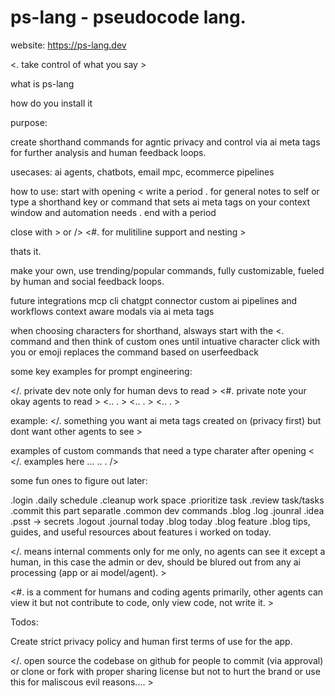 # ps-lang - pseudocode lang.

website: https://ps-lang.dev

<. take control of what you say > 

what is ps-lang

how do you install it

purpose:

create shorthand commands for agntic privacy and control via ai meta tags for further analysis and human feedback loops.

usecases: ai agents, chatbots, email mpc, ecommerce pipelines


how to use:
start with opening <
write a period . for general notes to self
or type a shorthand key or command that sets ai meta tags on your context window and automation needs
. end with a period

close with > or /> <#. for mulitiline support and nesting >

thats it.

make your own, use trending/popular commands, fully customizable, fueled by human and social feedback loops.

future integrations
mcp
cli
chatgpt connector
custom ai pipelines and workflows
context aware modals via ai meta tags


when choosing characters for shorthand, alsways start with the <. command and then think of custom ones until intuative character click with you or emoji replaces the command based on userfeedback 


some key examples for prompt engineering:

</. private dev note only for human devs to read >
<#. private note your okay agents to read >
<.. . >
<.. . >
<.. . >


example: </. something you want ai meta tags created on (privacy first) but dont want other agents to see > 


examples of custom commands that need a type charater after opening <
</. examples here 
... 
..
.
/>

some fun ones to figure out later:

.login
.daily schedule
.cleanup work space
.prioritize task
.review task/tasks
.commit this part separatle
.common dev commands
.blog
.log
.jounral
.idea
.psst -> secrets
.logout
.journal today
.blog today
.blog feature
.blog tips, guides, and useful resources about features i worked on today.


</. means internal comments only for me only, no agents can see it except a human, in this case the admin or dev, should be blured out from any ai processing (app or ai model/agent). >


<#. is a comment for humans and coding agents primarily, other agents can view it but not contribute to code, only view code, not write it. >

Todos: 

Create strict privacy policy and human first terms of use for the app.

</. open source the codebase on github for people to commit (via approval) or clone or fork with proper sharing license but not to hurt the brand or use this for maliscous evil reasons.... >